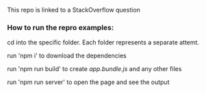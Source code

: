 This repo is linked to a StackOverflow question

### How to run the repro examples:

cd into the specific folder. Each folder represents a separate attemt.

run 'npm i' to download the dependencies

run 'npm run build' to create *app.bundle.js* and any other files

run 'npm run server' to open the page and see the output
